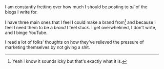 # 

I am constantly fretting over how much I should be posting to *all* of the blogs I write for.

I have three main ones that I feel I could make a brand from[^1] and because I feel I need them to be a *brand* I feel stuck. I get overwhelmed, I don't write, and I binge YouTube.

I read a lot of folks' thoughts on how they've relieved the pressure of marketing themselves by not giving a shit.





[^1]: Yeah I know it sounds icky but that's exactly what it is.